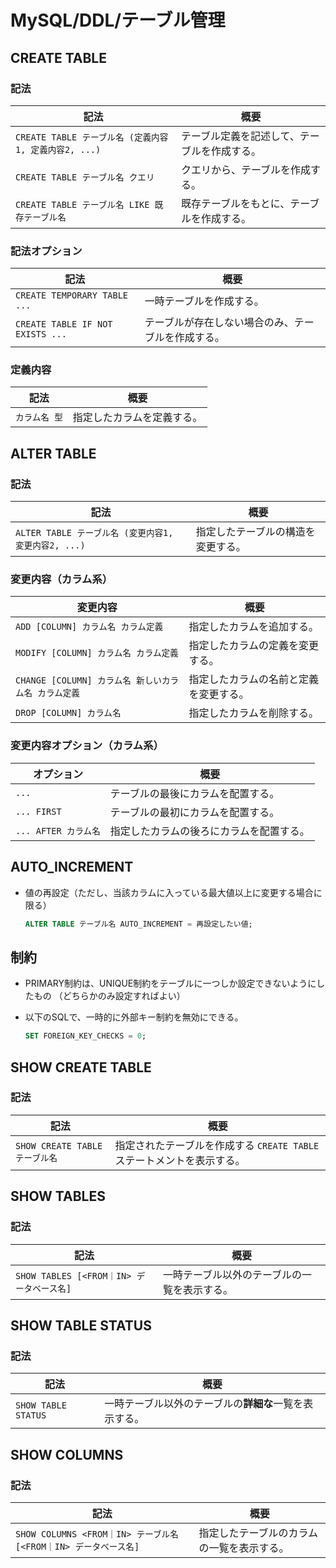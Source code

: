 # MySQL/DDL/テーブル管理

## CREATE TABLE

### 記法

| 記法                                                  | 概要                                         |
| ----------------------------------------------------- | -------------------------------------------- |
| `CREATE TABLE テーブル名 (定義内容1, 定義内容2, ...)` | テーブル定義を記述して、テーブルを作成する。 |
| `CREATE TABLE テーブル名 クエリ`                      | クエリから、テーブルを作成する。             |
| `CREATE TABLE テーブル名 LIKE 既存テーブル名`         | 既存テーブルをもとに、テーブルを作成する。   |

### 記法オプション

| 記法                             | 概要                                               |
| -------------------------------- | -------------------------------------------------- |
| `CREATE TEMPORARY TABLE ...`     | 一時テーブルを作成する。                           |
| `CREATE TABLE IF NOT EXISTS ...` | テーブルが存在しない場合のみ、テーブルを作成する。 |

### 定義内容

| 記法          | 概要                       |
| ------------- | -------------------------- |
| `カラム名 型` | 指定したカラムを定義する。 |

## ALTER TABLE

### 記法

| 記法                                                 | 概要                               |
| ---------------------------------------------------- | ---------------------------------- |
| `ALTER TABLE テーブル名 (変更内容1, 変更内容2, ...)` | 指定したテーブルの構造を変更する。 |

### 変更内容（カラム系）

| 変更内容                                             | 概要                                   |
| ---------------------------------------------------- | -------------------------------------- |
| `ADD [COLUMN] カラム名 カラム定義`                   | 指定したカラムを追加する。             |
| `MODIFY [COLUMN] カラム名 カラム定義`                | 指定したカラムの定義を変更する。       |
| `CHANGE [COLUMN] カラム名 新しいカラム名 カラム定義` | 指定したカラムの名前と定義を変更する。 |
| `DROP [COLUMN] カラム名`                             | 指定したカラムを削除する。             |

### 変更内容オプション（カラム系）

| オプション           | 概要                                     |
| -------------------- | ---------------------------------------- |
| `...`                | テーブルの最後にカラムを配置する。       |
| `... FIRST`          | テーブルの最初にカラムを配置する。       |
| `... AFTER カラム名` | 指定したカラムの後ろにカラムを配置する。 |

## AUTO_INCREMENT

- 値の再設定（ただし、当該カラムに入っている最大値以上に変更する場合に限る）

  ```sql
  ALTER TABLE テーブル名 AUTO_INCREMENT = 再設定したい値;
  ```

## 制約

- PRIMARY制約は、UNIQUE制約をテーブルに一つしか設定できないようにしたもの
  （どちらかのみ設定すればよい）
- 以下のSQLで、一時的に外部キー制約を無効にできる。

  ```sql
  SET FOREIGN_KEY_CHECKS = 0;
  ```

## SHOW CREATE TABLE

### 記法

| 記法                           | 概要                                                         |
| ------------------------------ | ------------------------------------------------------------ |
| `SHOW CREATE TABLE テーブル名` | 指定されたテーブルを作成する `CREATE TABLE` ステートメントを表示する。 |

## SHOW TABLES

### 記法

| 記法                                      | 概要                                         |
| ----------------------------------------- | -------------------------------------------- |
| `SHOW TABLES [<FROM｜IN> データベース名]` | 一時テーブル以外のテーブルの一覧を表示する。 |

## SHOW TABLE STATUS

### 記法

| 記法                | 概要                                                   |
| ------------------- | ------------------------------------------------------ |
| `SHOW TABLE STATUS` | 一時テーブル以外のテーブルの**詳細な**一覧を表示する。 |

## SHOW COLUMNS

### 記法

| 記法                                                         | 概要                                       |
| ------------------------------------------------------------ | ------------------------------------------ |
| `SHOW COLUMNS <FROM｜IN> テーブル名 [<FROM｜IN> データベース名]` | 指定したテーブルのカラムの一覧を表示する。 |
